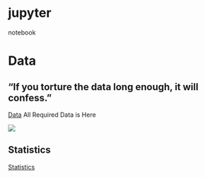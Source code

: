  
# jupyter
notebook

# Data 
## “If you torture the data long enough, it will confess.” 
[Data](https://github.com/nikshingadiya/jupyter/tree/master/data)
All Required Data is Here 

![](https://github.com/nikshingadiya/jupyter/blob/master/Image/data.jpg)

## Statistics
[Statistics](https://github.com/nikshingadiya/jupyter/tree/master/Statistics)
